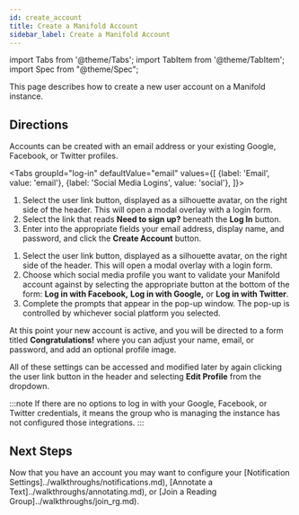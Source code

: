 ```yaml
---
id: create_account
title: Create a Manifold Account
sidebar_label: Create a Manifold Account
---
```


import Tabs from '@theme/Tabs';
import TabItem from '@theme/TabItem';
import Spec from "@theme/Spec";

This page describes how to create a new user account on a Manifold instance.

## Directions

Accounts can be created with an email address or your existing Google, Facebook, or Twitter profiles.

<Tabs
  groupId="log-in"
  defaultValue="email"
  values={[
    {label: 'Email', value: 'email'},
    {label: 'Social Media Logins', value: 'social'},
  ]}>

<TabItem value="email">

1. Select the user link button, displayed as a silhouette avatar, on the right side of the header. This will open a modal overlay with a login form.
2. Select the link that reads **Need to sign up?** beneath the **Log In** button.
3. Enter into the appropriate fields your email address, display name, and password, and click the **Create Account** button.

</TabItem>

<TabItem value="social">

1. Select the user link button, displayed as a silhouette avatar, on the right side of the header. This will open a modal overlay with a login form.
2. Choose which social media profile you want to validate your Manifold account against by selecting the appropriate button at the bottom of the form: **Log in with Facebook,** **Log in with Google,** or **Log in with Twitter**.
3. Complete the prompts that appear in the pop-up window. The pop-up is controlled by whichever social platform you selected.

</TabItem>

</Tabs>

At this point your new account is active, and you will be directed to a form titled **Congratulations!** where you can adjust your name, email, or password, and add an optional profile image.

All of these settings can be accessed and modified later by again clicking the user link button in the header and selecting **Edit Profile** from the dropdown.

:::note
If there are no options to log in with your Google, Facebook, or Twitter credentials, it means the group who is managing the instance has not configured those integrations.
:::

## Next Steps

Now that you have an account you may want to configure your [Notification Settings]../walkthroughs/notifications.md), [Annotate a Text]../walkthroughs/annotating.md), or [Join a Reading Group]../walkthroughs/join_rg.md).
